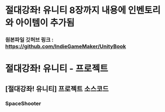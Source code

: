 # 절대강좌! 유니티 8장까지 내용에 인벤토리와 아이템이 추가됨

### 원본파일 깃허브 링크 : https://github.com/IndieGameMaker/UnityBook

# 절대강좌! 유니티 - 프로젝트

## [절대강좌! 유니티] 프로젝트 소스코드

### SpaceShooter
